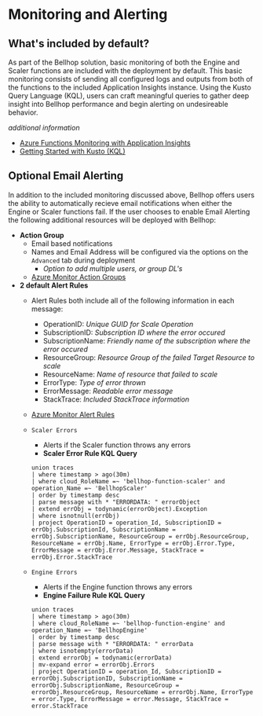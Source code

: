 # Monitoring and Alerting
## What's included by default?
As part of the Bellhop solution, basic monitoring of both the Engine and Scaler functions are included with the deployment by default. This basic monitoring consists of sending all configured logs and outputs from both of the functions to the included Application Insights instance. Using the Kusto Query Language (KQL), users can craft meaningful queries to gather deep insight into Bellhop performance and begin alerting on undesireable behavior.

_additional information_

- [Azure Functions Monitoring with Application Insights](https://docs.microsoft.com/en-us/azure/azure-functions/functions-monitoring)
- [Getting Started with Kusto (KQL)](https://docs.microsoft.com/en-us/azure/data-explorer/kusto/concepts/)

## Optional Email Alerting
In addition to the included monitoring discussed above, Bellhop offers users the ability to automatically recieve email notifications when either the Engine or Scaler functions fail. If the user chooses to enable Email Alerting the following additional resources will be deployed with Bellhop:
- **Action Group**
    - Email based notifications
    - Names and Email Address will be configured via the options on the `Advanced` tab during deployment
        - _Option to add multiple users, or group DL's_
    - [Azure Monitor Action Groups](https://docs.microsoft.com/en-us/azure/azure-monitor/alerts/action-groups)
- **2 default Alert Rules**
     -  Alert Rules both include all of the following information in each message:
        - OperationID: _Unique GUID for Scale Operation_
        - SubscriptionID: _Subscription ID where the error occured_
        - SubscriptionName: _Friendly name of the subscription where the error occured_
        - ResourceGroup: _Resource Group of the failed Target Resource to scale_
        - ResourceName: _Name of resource that failed to scale_
        - ErrorType: _Type of error thrown_
        - ErrorMessage: _Readable error message_
        - StackTrace: _Included StackTrace information_
    - [Azure Monitor Alert Rules](https://docs.microsoft.com/en-us/azure/azure-monitor/alerts/alerts-overview#manage-alert-rules)

    - `Scaler Errors`
        - Alerts if the Scaler function throws any errors
        - **Scaler Error Rule KQL Query**
        ```
        union traces
        | where timestamp > ago(30m)
        | where cloud_RoleName =~ 'bellhop-function-scaler' and  operation_Name =~ 'BellhopScaler'
        | order by timestamp desc
        | parse message with * "ERRORDATA: " errorObject
        | extend errObj = todynamic(errorObject).Exception
        | where isnotnull(errObj)
        | project OperationID = operation_Id, SubscriptionID = errObj.SubscriptionId, SubscriptionName = errObj.SubscriptionName, ResourceGroup = errObj.ResourceGroup, ResourceName = errObj.Name, ErrorType = errObj.Error.Type, ErrorMessage = errObj.Error.Message, StackTrace = errObj.Error.StackTrace
        ```

    - `Engine Errors`
        - Alerts if the Engine function throws any errors
        - **Engine Failure Rule KQL Query**
        ```
        union traces
        | where timestamp > ago(30m)
        | where cloud_RoleName =~ 'bellhop-function-engine' and operation_Name =~ 'BellhopEngine'
        | order by timestamp desc
        | parse message with * "ERRORDATA: " errorData
        | where isnotempty(errorData)
        | extend errorObj = todynamic(errorData)
        | mv-expand error = errorObj.Errors
        | project OperationID = operation_Id, SubscriptionID = errorObj.SubscriptionID, SubscriptionName = errorObj.SubscriptionName, ResourceGroup = errorObj.ResourceGroup, ResourceName = errorObj.Name, ErrorType = error.Type, ErrorMessage = error.Message, StackTrace = error.StackTrace
        ```

